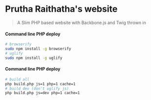 # Prutha Raithatha's website
> A Slim PHP based website with Backbone.js and Twig thrown in

#### Command line PHP deploy

```bash
# browserify
sudo npm install -g browserify
# uglify
sudo npm install -g uglify
```


#### Command line PHP deploy

```bash
# build all
php build.php js=1 php=1 cache=1
# build dev (don't uglify js)
php build.php js=dev php=1 cache=1
```
